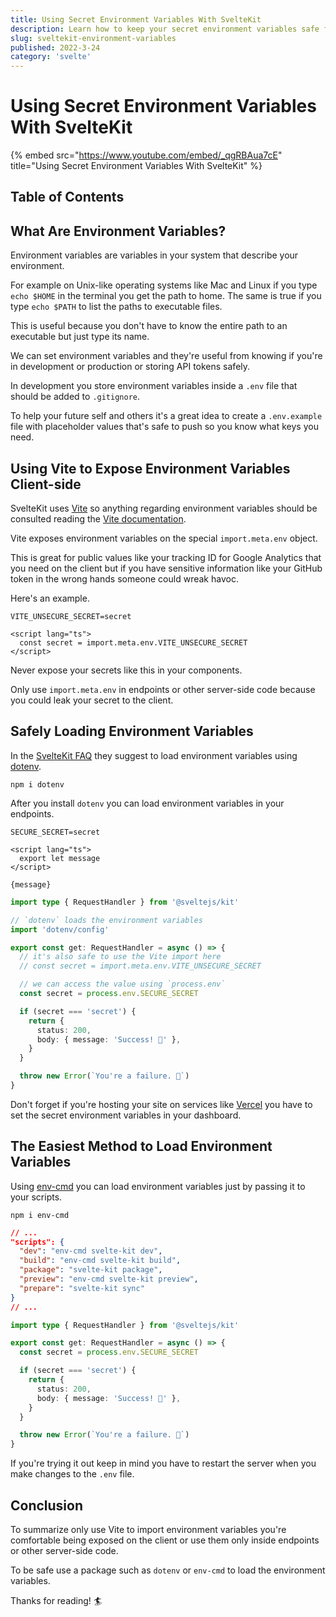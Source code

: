 ```yaml
---
title: Using Secret Environment Variables With SvelteKit
description: Learn how to keep your secret environment variables safe for your API tokens and other secrets.
slug: sveltekit-environment-variables
published: 2022-3-24
category: 'svelte'
---
```


# Using Secret Environment Variables With SvelteKit

{% embed src="https://www.youtube.com/embed/_qgRBAua7cE" title="Using Secret Environment Variables With SvelteKit" %}

## Table of Contents

## What Are Environment Variables?

Environment variables are variables in your system that describe your environment.

For example on Unix-like operating systems like Mac and Linux if you type `echo $HOME` in the terminal you get the path to home. The same is true if you type `echo $PATH` to list the paths to executable files.

This is useful because you don't have to know the entire path to an executable but just type its name.

We can set environment variables and they're useful from knowing if you're in development or production or storing API tokens safely.

In development you store environment variables inside a `.env` file that should be added to `.gitignore`.

To help your future self and others it's a great idea to create a `.env.example` file with placeholder values that's safe to push so you know what keys you need.

## Using Vite to Expose Environment Variables Client-side

SvelteKit uses [Vite](https://vitejs.dev/) so anything regarding environment variables should be consulted reading the [Vite documentation](https://vitejs.dev/guide/env-and-mode.html).

Vite exposes environment variables on the special `import.meta.env` object.

This is great for public values like your tracking ID for Google Analytics that you need on the client but if you have sensitive information like your GitHub token in the wrong hands someone could wreak havoc.

Here's an example.

```shell:.env
VITE_UNSECURE_SECRET=secret
```

```html:index.svelte {2} showLineNumbers
<script lang="ts">
  const secret = import.meta.env.VITE_UNSECURE_SECRET
</script>
```

Never expose your secrets like this in your components.

Only use `import.meta.env` in endpoints or other server-side code because you could leak your secret to the client.

## Safely Loading Environment Variables

In the [SvelteKit FAQ](https://kit.svelte.dev/faq#env-vars) they suggest to load environment variables using [dotenv](https://github.com/motdotla/dotenv).

```shell:terminal
npm i dotenv
```

After you install `dotenv` you can load environment variables in your endpoints.

```shell:.env
SECURE_SECRET=secret
```

```html:index.svelte showLineNumbers
<script lang="ts">
  export let message
</script>

{message}
```

```ts:index.ts showLineNumbers
import type { RequestHandler } from '@sveltejs/kit'

// `dotenv` loads the environment variables
import 'dotenv/config'

export const get: RequestHandler = async () => {
  // it's also safe to use the Vite import here
  // const secret = import.meta.env.VITE_UNSECURE_SECRET

  // we can access the value using `process.env`
  const secret = process.env.SECURE_SECRET

  if (secret === 'secret') {
    return {
      status: 200,
      body: { message: 'Success! 🥳' },
    }
  }

  throw new Error(`You're a failure. 💩`)
}
```

Don't forget if you're hosting your site on services like [Vercel](https://vercel.com/) you have to set the secret environment variables in your dashboard.

## The Easiest Method to Load Environment Variables

Using [env-cmd](https://github.com/toddbluhm/env-cmd) you can load environment variables just by passing it to your scripts.

```shell:terminal
npm i env-cmd
```

```json:package.json {3,4,6} showLineNumbers
// ...
"scripts": {
  "dev": "env-cmd svelte-kit dev",
  "build": "env-cmd svelte-kit build",
  "package": "svelte-kit package",
  "preview": "env-cmd svelte-kit preview",
  "prepare": "svelte-kit sync"
}
// ...
```

```ts:index.ts showLineNumbers
import type { RequestHandler } from '@sveltejs/kit'

export const get: RequestHandler = async () => {
  const secret = process.env.SECURE_SECRET

  if (secret === 'secret') {
    return {
      status: 200,
      body: { message: 'Success! 🥳' },
    }
  }

  throw new Error(`You're a failure. 💩`)
}
```

If you're trying it out keep in mind you have to restart the server when you make changes to the `.env` file.

## Conclusion

To summarize only use Vite to import environment variables you're comfortable being exposed on the client or use them only inside endpoints or other server-side code.

To be safe use a package such as `dotenv` or `env-cmd` to load the environment variables.

Thanks for reading! 🏄️
